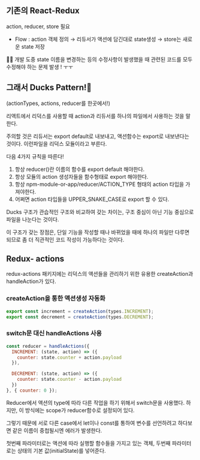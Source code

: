 ## 기존의 React-Redux

action, reducer, store 필요

- Flow : action 객체 정의 → 리듀서가 액션에 담긴대로 state생성 → store는 새로운 state 저장

🤷‍♀️ 개발 도중 state 이름을 변경하는 등의 수정사항이 발생했을 때 관련된 코드를 모두 수정해야 하는 문제 발생 ! ㅜㅜ

## 그래서 Ducks Pattern!🦆

(actionTypes, actions, reducer를 한곳에서!)

리액트에서 리덕스를 사용할 때 action과 리듀서를 하나의 파일에서 사용하는 것을 말한다. 

주의할 것은 리듀서는 export default로 내보내고, 액션함수는 export로 내보낸다는 것이다. 이런파일을 리덕스 모듈이라고 부른다.

다음 4가지 규칙을 따른다!

1. 항상 reducer()란 이름의 함수를 export default 해야한다.
2. 항상 모듈의 action 생성자들을 함수형태로 export 해야한다.
3. 항상 npm-module-or-app/reducer/ACTION_TYPE 형태의 action 타입을 가져야한다.
4. 어쩌면 action 타입들을 UPPER_SNAKE_CASE로 export 할 수 있다.

Ducks 구조가 관습적인 구조와 비교하여 갖는 차이는, 구조 중심이 아닌 기능 중심으로 파일을 나눈다는 것이다.

이 구조가 갖는 장점은, 단일 기능을 작성할 때나 바뀌었을 때에 하나의 파일만 다루면 되므로 좀 더 직관적인 코드 작성이 가능하다는 것이다.

## Redux- actions

redux-actions 패키지에는 리덕스의 액션들을 관리하기 위한 유용한 createAction과 handleAction가 있다.

### createAction을 통한 액션생성 자동화

```jsx
export const increment = createAction(types.INCREMENT);
export const decrement = createAction(types.DECREMENT);
```

### switch문 대신 handleActions 사용

```jsx
const reducer = handleActions({
  INCREMENT: (state, action) => ({
    counter: state.counter + action.payload
  }),

  DECREMENT: (state, action) => ({
    counter: state.counter - action.payload
  })
}, { counter: 0 });
```

Reducer에서 액션의 type에 따라 다른 작업을 하기 위해서 switch문을 사용했다. 하지만, 이 방식에는 scope가 reducer함수로 설정되어 있다. 

그렇기 때문에 서로 다른 case에서 let이나 const를 통하여 변수를 선언하려고 하다보면 같은 이름이 중첩될시엔 에러가 발생한다.

첫번째 파라미터로는 액션에 따라 실행할 함수들을 가지고 있는 객체, 두번째 파라미터로는 상태의 기본 값(initialState)를 넣어준다.
